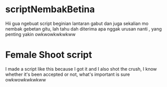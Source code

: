 # scriptNembakBetina
Hii  gua ngebuat script beginian lantaran gabut dan juga sekalian mo nembak gebetan gitu, lah tahu dah 
diterima apa nggak urusan nanti , yang penting yakin owkwowkwkwkww 



# Female Shoot script
I made a script like this because I got it and I also shot the crush, I know whether it's been accepted or not, what's important is sure owkwowkwkwkww

